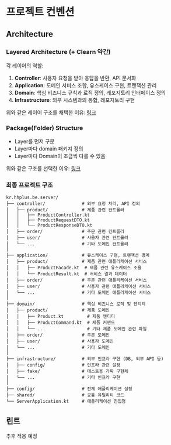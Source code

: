 # 프로젝트 컨벤션

## Architecture 

### Layered Architecture (+ Clearn 약간)

각 레이어의 역할:
1. **Controller**: 사용자 요청을 받아 응답을 반환, API 문서화
2. **Application**: 도메인 서비스 조합, 유스케이스 구현, 트랜잭션 관리
3. **Domain**: 핵심 비즈니스 규칙과 로직 정의, 레포지토리 인터페이스 정의
4. **Infrastructure**: 외부 시스템과의 통합, 레포지토리 구현


위와 같은 레이어 구조를 채택한 이유: [링크](./layered-architecture.md)


### Package(Folder) Structure
* Layer를 먼저 구분
* Layer마다 domain 패키지 정의
* Layer마다 Domain이 조금씩 다를 수 있음 

위와 같은 구조를 선택한 이유: [링크](./package-structure.md)

### 최종 프로젝트 구조
```
kr.hhplus.be.server/
├── controller/              # 외부 요청 처리, API 정의
│   ├── product/             # 제품 관련 컨트롤러
│   │   ├── ProductController.kt
│   │   ├── ProductRequestDTO.kt
│   │   └── ProductResponseDTO.kt
│   ├── order/               # 주문 관련 컨트롤러
│   ├── user/                # 사용자 관련 컨트롤러
│   └── ...                  # 기타 도메인 컨트롤러
│
├── application/             # 유스케이스 구현, 트랜잭션 경계
│   ├── product/             # 제품 관련 애플리케이션 서비스
│   │   ├── ProductFacade.kt  # 제품 관련 유스케이스 조율
│   │   └── ProductResult.kt  # 서비스 결과 데이터
│   ├── order/               # 주문 관련 애플리케이션 서비스
│   ├── user/                # 사용자 관련 애플리케이션 서비스
│   └── ...                  # 기타 도메인 애플리케이션 서비스
│
├── domain/                  # 핵심 비즈니스 로직 및 엔티티
│   ├── product/             # 제품 도메인
│   │   ├── Product.kt         # 제품 엔티티
│   │   ├── ProductCommand.kt  # 제품 커맨드
│   │   └── ...                # 기타 제품 도메인 관련 파일
│   ├── order/               # 주문 도메인
│   ├── user/                # 사용자 도메인
│   └── ...                  # 기타 도메인
│
├── infrastructure/          # 외부 인프라 구현 (DB, 외부 API 등)
│   ├── config/              # 인프라 관련 설정
│   ├── fake/                # 테스트용 가짜 구현체
│   └── ...                  # 기타 인프라 구현
│
├── config/                  # 전체 애플리케이션 설정
├── shared/                  # 공통 유틸리티 코드
└── ServerApplication.kt     # 애플리케이션 진입점
```


## 린트
추후 적용 예정